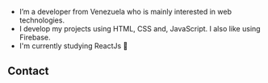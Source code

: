 * I’m a developer from Venezuela who is mainly interested in web technologies.
* I develop my projects using HTML, CSS and, JavaScript. I also like using Firebase.
* I'm currently studying ReactJs 💙

## Contact
